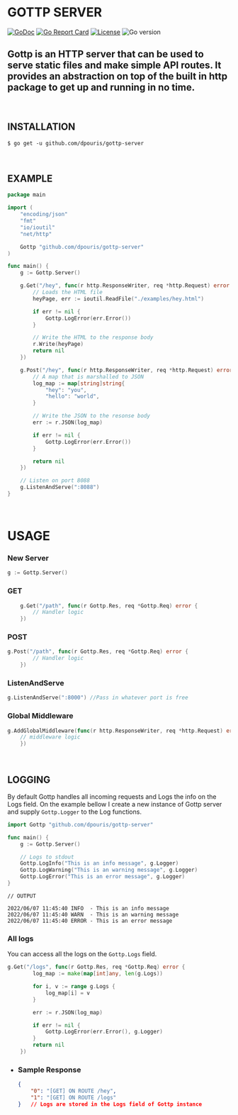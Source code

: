# GOTTP SERVER
[![GoDoc](https://godoc.org/github.com/gomarkdown/markdown?status.svg)](https://pkg.go.dev/github.com/dpouris/gottp-server)
[![Go Report Card](https://goreportcard.com/badge/github.com/dpouris/gottp-server)](https://goreportcard.com/report/github.com/dpouris/gottp-server)
[![License](https://img.shields.io/github/license/dpouris/gottp-server)](https://github.com/dpouris/gottp-server/blob/master/LICENSE)
![Go version](https://img.shields.io/github/go-mod/go-version/dpouris/gottp-server)




Gottp is an HTTP server that can be used to serve static files and make simple API routes. It provides an abstraction on top of the built in http package to get up and running in no time.
-
<br>


## **INSTALLATION**

```shell
$ go get -u github.com/dpouris/gottp-server
```
<br>

## **EXAMPLE**

```go
package main

import (
	"encoding/json"
	"fmt"
	"io/ioutil"
	"net/http"

	Gottp "github.com/dpouris/gottp-server"
)

func main() {
	g := Gottp.Server()

	g.Get("/hey", func(r http.ResponseWriter, req *http.Request) error {
        // Loads the HTML file
		heyPage, err := ioutil.ReadFile("./examples/hey.html")

		if err != nil {
            Gottp.LogError(err.Error())
		}

        // Write the HTML to the response body
		r.Write(heyPage)
		return nil
	})

	g.Post("/hey", func(r http.ResponseWriter, req *http.Request) error {
		// A map that is marshalled to JSON
		log_map := map[string]string{
			"hey": "you",
			"hello": "world",
		}

		// Write the JSON to the resonse body
		err := r.JSON(log_map)

		if err != nil {
            Gottp.LogError(err.Error())
		}

		return nil
	})

    // Listen on port 8088
	g.ListenAndServe(":8088")
}

```
<br>

# **USAGE**

### **New Server**
```go
g := Gottp.Server()
```

### **GET**
```go
	g.Get("/path", func(r Gottp.Res, req *Gottp.Req) error {
		// Handler logic
	})
```

### **POST**
```go
g.Post("/path", func(r Gottp.Res, req *Gottp.Req) error {
		// Handler logic
	})
```

### **ListenAndServe**
```go
g.ListenAndServe(":8000") //Pass in whatever port is free
```

### **Global Middleware**
```go
g.AddGlobalMiddleware(func(r http.ResponseWriter, req *http.Request) error {
    // middleware logic
	})
```
<br>

## **LOGGING**

By default Gottp handles all incoming requests and Logs the info on the Logs field. On the example bellow I create a new instance of Gottp server and supply `Gottp.Logger` to the Log functions.
```go
import Gottp "github.com/dpouris/gottp-server"

func main() {
	g := Gottp.Server()

    // Logs to stdout
    Gottp.LogInfo("This is an info message", g.Logger)
    Gottp.LogWarning("This is an warning message", g.Logger)
    Gottp.LogError("This is an error message", g.Logger)
}
```
```shell
// OUTPUT

2022/06/07 11:45:40 INFO  - This is an info message
2022/06/07 11:45:40 WARN  - This is an warning message
2022/06/07 11:45:40 ERROR - This is an error message
```

### **All logs**

You can access all the logs on the `Gottp.Logs` field.

```go
g.Get("/logs", func(r Gottp.Res, req *Gottp.Req) error {
		log_map := make(map[int]any, len(g.Logs))

		for i, v := range g.Logs {
			log_map[i] = v
		}

		err := r.JSON(log_map)

		if err != nil {
			Gottp.LogError(err.Error(), g.Logger)
		}
		return nil
	})
```

 - ### Sample Response

	```json
	{
		"0": "[GET] ON ROUTE /hey",
		"1": "[GET] ON ROUTE /logs"
	}	// Logs are stored in the Logs field of Gottp instance
	```
